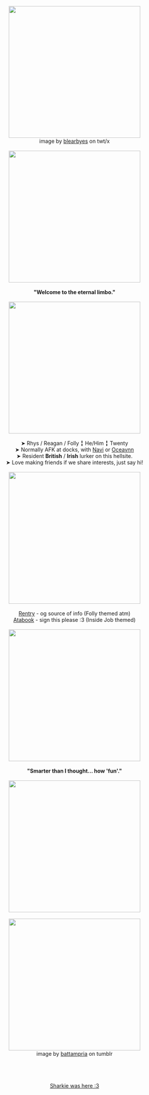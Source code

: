 <p align="center">
<img src="https://pbs.twimg.com/media/GOyCDrtbEAAhTYK.jpg:large" width="350px">
<br>image by <a href="https://x.com/blearbyes">blearbyes</a> on twt/x
<br>
<br><img src="https://dividers.crd.co/assets/images/gallery05/a55020a3.gif?v=05d33f91" width="350px">
<br><br><b>"Welcome to the eternal limbo."</b>
<br>
<br><img src="https://dividers.crd.co/assets/images/gallery09/5e0c488c.png?v=05d33f91" width="350px">
<br><br>➤ Rhys / Reagan / Folly ╏ He/Him ╏ Twenty
<br>➤ Normally AFK at docks, with <a href="https://github.com/Sharksters">Navi</a> or <a href="https://rentry.co/creature-of-indiscernible-origin">Oceavnn</a>
<br>➤ Resident <b>British</b> / <b>Irish</b> lurker on this hellsite.
<br>➤ Love making friends if we share interests, just say hi!
<br>
<br><img src="https://dividers.crd.co/assets/images/gallery09/5e0c488c.png?v=05d33f91" width="350px">
<br>
  <br> <a href="https://rentry.co/NlGHTMAREPARASITE">Rentry</a> - og source of info (Folly themed atm)
  <br> <a href="https://ofrtawahist.atabook.org/">Atabook</a> - sign this please :3 (Inside Job themed)
<br>
<br><img src="https://dividers.crd.co/assets/images/gallery09/5e0c488c.png?v=05d33f91" width="350px">
<br><br><b>"Smarter than I thought... how 'fun'."</b>
<br>
<rb></rb>
<br><img src="https://dividers.crd.co/assets/images/gallery05/a55020a3.gif?v=05d33f91" width="350px">
<br>
<br><img src="https://64.media.tumblr.com/32e3dea4427e8eec445736bc9a7043e9/2ebe5bfcb96a69ad-21/s640x960/5d802eda93bdb8671f2139a3d020909aefb501e4.gifv" width="350px">
<br>image by <a href="https://battampria.tumblr.com/post/752848184180604928/folly-graphics">battampria</a> on tumblr
<br>
<br>
<br>
<br>
<br>
<a href="https://github.com/Sharksters">Sharkie was here :3</a>
